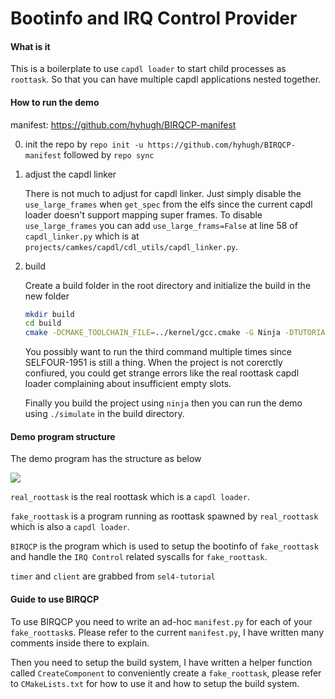 # Bootinfo and IRQ Control Provider

#### What is it
This is a boilerplate to use `capdl loader` to start child processes as `roottask`. So that you can have multiple capdl applications nested together.

#### How to run the demo
manifest: <https://github.com/hyhugh/BIRQCP-manifest>

0. init the repo by `repo init -u https://github.com/hyhugh/BIRQCP-manifest` followed by `repo sync`

1. adjust the capdl linker

   There is not much to adjust for capdl linker. Just simply disable the `use_large_frames` when `get_spec` from the elfs since the current capdl loader doesn't support mapping super frames.
   To disable `use_large_frames` you can add `use_large_frams=False` at line 58 of `capdl_linker.py` which is at `projects/camkes/capdl/cdl_utils/capdl_linker.py`.

2. build

    Create a build folder in the root directory and initialize the build in the new folder
    ```bash
    mkdir build
    cd build
    cmake -DCMAKE_TOOLCHAIN_FILE=../kernel/gcc.cmake -G Ninja -DTUTORIAL_DIR=BIRQCP -DTUT_BOARD=zynq7000 -DAARCH32=TRUE ..
    ```

    You possibly want to run the third command multiple times since SELFOUR-1951 is still a thing. When the project is not corerctly confiured, you could get strange errors like the real roottask capdl loader complaining about insufficient empty slots.

    Finally you build the project using `ninja` then you can run the demo using `./simulate` in the build directory.

#### Demo program structure

The demo program has the structure as below

<img src='https://g.gravizo.com/svg?
 digraph G {
    real_roottask -> fake_roottask;
    real_roottask -> BIRQCP;
    BIRQCP -> fake_roottask [label="provide bootinfo and IRQ Control"];
    fake_roottask -> timer;
    fake_roottask -> client;
 }'/>


`real_roottask` is the real roottask which is a `capdl loader`.


`fake_roottask` is a program running as roottask spawned by `real_roottask` which is also a `capdl loader`.


`BIRQCP` is the program which is used to setup the bootinfo of `fake_roottask` and handle the `IRQ Control` related syscalls for `fake_roottask`.

`timer` and `client` are grabbed from `sel4-tutorial`

#### Guide to use BIRQCP

To use BIRQCP you need to write an ad-hoc `manifest.py` for each of your `fake_roottask`s.
Please refer to the current `manifest.py`, I have written many comments inside there to explain.

Then you need to setup the build system, I have written a helper function called `CreateComponent` to conveniently create a `fake_roottask`, please refer to `CMakeLists.txt` for how to use it and how to setup the build system.
